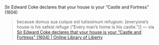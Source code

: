 
Sir Edward Coke declares that your house is your “Castle and Fortress” (1604)

> because domus sua cuique est tutissimum refugium. [everyone’s house is his safest refuge (“Every man’s home is his castle.”)] — via [Sir Edward Coke declares that your house is your “Castle and Fortress” (1604) | Online Library of Liberty](https://oll.libertyfund.org/quote/sir-edward-coke-declares-that-your-house-is-your-castle-and-fortress-1604)
